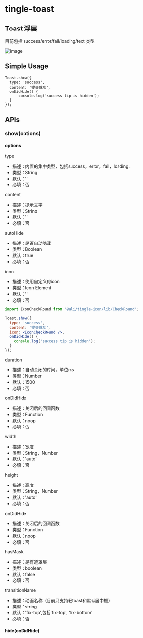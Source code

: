# tingle-toast

## Toast 浮层

目前包括 success/error/fail/loading/text 类型

![image](http://aligitlab.oss-cn-hangzhou-zmf.aliyuncs.com/uploads/tingle-ui/tingle-toast/0d001c10ad2af65005cc88dcd4d0c5a9/image.png)

## Simple Usage

```
Toast.show({
  type: 'success',
  content: '提交成功',
  onDidHide() {
      console.log('success tip is hidden');
  }
});
```

## APIs

### show(options)

#### options

type

* 描述：内置的集中类型，包括success，error，fail，loading.
* 类型：String
* 默认：''
* 必填：否

content

* 描述：提示文字
* 类型：String
* 默认：''
* 必填：否

autoHide

* 描述：是否自动隐藏
* 类型：Boolean
* 默认：true
* 必填：否

icon

* 描述：使用自定义的icon
* 类型：Icon Element
* 默认：''
* 必填：否

```jsx
import IconCheckRound from '@ali/tingle-icon/lib/CheckRound';

Toast.show({
  type: 'success',
  content: '提交成功',
  icon: <IconCheckRound />,
  onDidHide() {
    console.log('success tip is hidden');
  }
});
```

duration

* 描述：自动关闭的时间，单位ms
* 类型：Number
* 默认：1500
* 必填：否

onDidHide

* 描述：关闭后的回调函数
* 类型：Function
* 默认：noop
* 必填：否

width

* 描述：宽度
* 类型：String，Number
* 默认：'auto'
* 必填：否

height

* 描述：高度
* 类型：String，Number
* 默认：'auto'
* 必填：否

onDidHide

* 描述：关闭后的回调函数
* 类型：Function
* 默认：noop
* 必填：否

hasMask

* 描述：是有遮罩层
* 类型：boolean
* 默认：false
* 必填：否

transitionName

* 描述：动画名称（目前只支持轻toast和默认居中框）
* 类型：string
* 默认：'fix-top',包括'fix-top', 'fix-bottom'
* 必填：否

#### hide(onDidHide)

